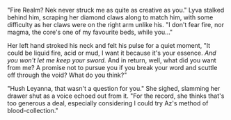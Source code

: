 "Fire Realm? Nek never struck me as quite as creative as you." Lyva stalked behind him, scraping her diamond claws along to match him, with some difficulty as her claws were on the right arm unlike his. "I don't fear fire, nor magma, the core's one of my favourite beds, while you..."      

Her left hand stroked his neck and felt his pulse for a quiet moment, "It could be liquid fire, acid or mud, I want it because it's your essence. *And you won't let me keep your sword.* And in return, well, what did you want from me? A promise not to pursue you if you break your word and scuttle off through the void? What do you think?"     

"Hush Leyanna, that wasn't a question for you." She sighed, slamming her drawer shut as a voice echoed out from it. "For the record, she thinks that's too generous a deal, especially considering I could try Az's method of blood-collection."